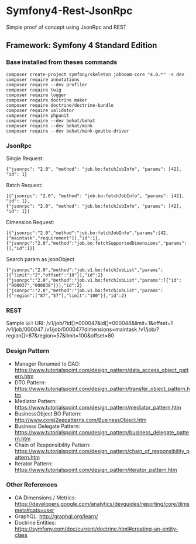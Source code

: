 # Symfony4-Rest-JsonRpc
Simple proof of concept using JsonRpc and REST

## Framework: Symfony 4 Standard Edition

### Base installed from theses commands

    composer create-project symfony/skeleton jobboom-core "4.0.*" -s dev
    composer require annotations
    composer require --dev profiler
    composer require twig
    composer require logger
    composer require doctrine maker
    composer require doctrine/doctrine-bundle
    composer require validator
    composer require phpunit
    composer require --dev behat/behat
    composer require --dev behat/mink
    composer require --dev behat/mink-goutte-driver

### JsonRpc
Single Request:

    {"jsonrpc": "2.0", "method": "job.bo:fetchJobInfo", "params": [42], "id": 1}

Batch Request:

    [{"jsonrpc": "2.0", "method": "job.bo:fetchJobInfo", "params": [42], "id": 1},
    {"jsonrpc": "2.0", "method": "job.bo:fetchJobInfo", "params": [42], "id": 1}]
    
Dimension Request:

    [{"jsonrpc":"2.0","method":"job.bo:fetchJobInfo","params":[42,["maintask","requirement"]],"id":1},
    {"jsonrpc":"2.0","method":"job.bo:fetchSupportedDimensions","params":[],"id":1}]    
    
Search param as jsonObject

    {"jsonrpc":"2.0","method":"job.v1.bo:fetchJobList","params":[{"limit":"2","offset":"10"}],"id":2}
    {"jsonrpc":"2.0","method":"job.v1.bo:fetchJobList","params":[{"id":["000037","000038"]}],"id":2}
    {"jsonrpc":"2.0","method":"job.v1.bo:fetchJobList","params":[{"region":["87","57"],"limit":"100"}],"id":2}    
    
### REST

Sample `GET` URI:
    /v1/job/?id[]=000047&id[]=000048&limit=1&offset=1
    /v1/job/000047
    /v1/job/000047?dimensions=maintask
    /v1/job/?region[]=87&region=57&limit=100&offset=80
    
### Design Pattern

- Manager Renamed to DAO: https://www.tutorialspoint.com/design_pattern/data_access_object_pattern.htm
- DTO Pattern: https://www.tutorialspoint.com/design_pattern/transfer_object_pattern.htm
- Mediator Pattern: https://www.tutorialspoint.com/design_pattern/mediator_pattern.htm
- BusinessObject BO Pattern: http://www.corej2eepatterns.com/BusinessObject.htm 
- Business Delegate Pattern: https://www.tutorialspoint.com/design_pattern/business_delegate_pattern.htm
- Chain of Responsibility Pattern: https://www.tutorialspoint.com/design_pattern/chain_of_responsibility_pattern.htm
- Iterator Pattern: https://www.tutorialspoint.com/design_pattern/iterator_pattern.htm

### Other References

- GA Dimensions / Metrics: https://developers.google.com/analytics/devguides/reporting/core/dimsmets#cats=user
- GraphQL: http://graphql.org/learn/
- Doctrine Entities: https://symfony.com/doc/current/doctrine.html#creating-an-entity-class    
